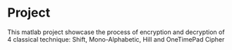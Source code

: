 # Project
This matlab project showcase the process of encryption and decryption of 4 classical technique: Shift, Mono-Alphabetic, Hill and OneTimePad Cipher 

